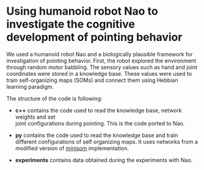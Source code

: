 Using humanoid robot Nao to investigate the cognitive development of pointing behavior
===

We used a humanoid robot Nao and a biologically plausible framework for investigation 
of pointing behavior. 
First, the robot explored the environment through random motor babbling. 
The sensory values such as hand and joint coordinates were stored in a knowledge base.
These values were used to train self-organizing maps (SOMs) and connect them using 
Hebbian learning paradigm. 

The structure of the code is following:
* **c++** contains the code used to read the knowledge base, network weights and set  
joint configurations during pointing. This is the code ported to Nao.

* **py** contains the code used to read the knowledge base and train different configurations of self organizing maps. It uses networks from a modified version of [minisom](https://github.com/JustGlowing/minisom) implementation.

* **experiments** contains data obtained during the experiments with Nao.
